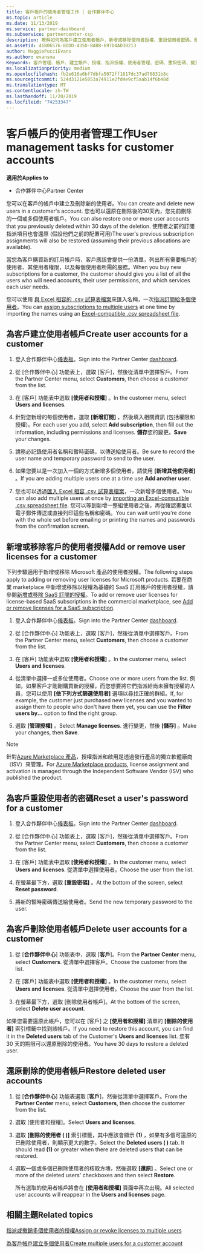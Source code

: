 ```yaml
---
title: 客戶帳戶的使用者管理工作 | 合作夥伴中心
ms.topic: article
ms.date: 11/13/2019
ms.service: partner-dashboard
ms.subservice: partnercenter-csp
description: 瞭解如何為客戶建立使用者帳戶、新增或移除使用者授權、重設使用者密碼、刪除使用者帳戶或加以還原。
ms.assetid: 41B06576-8DDD-435D-BABB-697D4AD30213
author: MaggiePucciEvans
ms.author: evansma
Keywords: 客戶管理、帳戶、建立帳戶、授權、指派授權、使用者管理、密碼、重設密碼、變更密碼
ms.localizationpriority: medium
ms.openlocfilehash: fb2e616a6bf7dbfa5072ff1617dc37ad76831b8c
ms.sourcegitcommit: 524d3121e5053a74911e2fd4e9cf5aab14f6b48d
ms.translationtype: MT
ms.contentlocale: zh-TW
ms.lasthandoff: 11/20/2019
ms.locfileid: "74253347"
---
```

# <a name="user-management-tasks-for-customer-accounts"></a><span data-ttu-id="65a58-104">客戶帳戶的使用者管理工作</span><span class="sxs-lookup"><span data-stu-id="65a58-104">User management tasks for customer accounts</span></span>

<span data-ttu-id="65a58-105">**適用於**</span><span class="sxs-lookup"><span data-stu-id="65a58-105">**Applies to**</span></span>

- <span data-ttu-id="65a58-106">合作夥伴中心</span><span class="sxs-lookup"><span data-stu-id="65a58-106">Partner Center</span></span>

<span data-ttu-id="65a58-107">您可以在客戶的帳戶中建立及刪除新的使用者。</span><span class="sxs-lookup"><span data-stu-id="65a58-107">You can create and delete new users in a customer's account.</span></span> <span data-ttu-id="65a58-108">您也可以還原在刪除後的30天內，您先前刪除的一個或多個使用者帳戶。</span><span class="sxs-lookup"><span data-stu-id="65a58-108">You can also restore one or more user accounts that you previously deleted within 30 days of the deletion.</span></span> <span data-ttu-id="65a58-109">使用者之前的訂閱指派項目也會還原 (假設他們之前的配置可用)</span><span class="sxs-lookup"><span data-stu-id="65a58-109">The user's previous subscription assignments will also be restored (assuming their previous allocations are available).</span></span>

<span data-ttu-id="65a58-110">當您為客戶購買新的訂用帳戶時，客戶應該會提供一份清單，列出所有需要帳戶的使用者、其使用者權限，以及每個使用者所需的服務。</span><span class="sxs-lookup"><span data-stu-id="65a58-110">When you buy new subscriptions for a customer, the customer should give you a list of all the users who will need accounts, their user permissions, and which services each user needs.</span></span>  

<span data-ttu-id="65a58-111">您可以使用 [與 Excel 相容的 .csv 試算表檔案](bulk-license-provisioning-for-multiple-users.md)來匯入名稱，一次[指派訂閱給多個使用者](adding-multiple-users-to-a-customer-account.md)。</span><span class="sxs-lookup"><span data-stu-id="65a58-111">You can [assign subscriptions to multiple users](bulk-license-provisioning-for-multiple-users.md) at one time by importing the names using an [Excel-compatible .csv spreadsheet file](adding-multiple-users-to-a-customer-account.md).</span></span>

<a href="" id="createuseraccounts"></a>

## <a name="create-user-accounts-for-a-customer"></a><span data-ttu-id="65a58-112">為客戶建立使用者帳戶</span><span class="sxs-lookup"><span data-stu-id="65a58-112">Create user accounts for a customer</span></span>

1. <span data-ttu-id="65a58-113">登入合作夥伴中心[儀表板](https://partner.microsoft.com/dashboard)。</span><span class="sxs-lookup"><span data-stu-id="65a58-113">Sign into the Partner Center [dashboard](https://partner.microsoft.com/dashboard).</span></span>

2. <span data-ttu-id="65a58-114">從 [合作夥伴中心] 功能表上，選取 [客戶]，然後從清單中選擇客戶。</span><span class="sxs-lookup"><span data-stu-id="65a58-114">From the Partner Center menu, select **Customers**, then choose a customer from the list.</span></span>

3. <span data-ttu-id="65a58-115">在 \[客戶\] 功能表中選取 **\[使用者和授權\]** 。</span><span class="sxs-lookup"><span data-stu-id="65a58-115">In the customer menu, select **Users and licenses**.</span></span>

4. <span data-ttu-id="65a58-116">針對您新增的每個使用者，選取 **\[新增訂閱\]** ，然後填入相關資訊 (包括權限和授權)。</span><span class="sxs-lookup"><span data-stu-id="65a58-116">For each user you add, select **Add subscription**, then fill out the information, including permissions and licenses.</span></span> <span data-ttu-id="65a58-117">**儲存**您的變更。</span><span class="sxs-lookup"><span data-stu-id="65a58-117">**Save** your changes.</span></span>

5. <span data-ttu-id="65a58-118">請務必記錄使用者名稱和暫時密碼，以傳送給使用者。</span><span class="sxs-lookup"><span data-stu-id="65a58-118">Be sure to record the user name and temporary password to send to the user.</span></span>

6. <span data-ttu-id="65a58-119">如果您要以是一次加入一個的方式新增多個使用者，請使用 **\[新增其他使用者\]** 。</span><span class="sxs-lookup"><span data-stu-id="65a58-119">If you are adding multiple users one at a time use **Add another user**.</span></span>

7. <span data-ttu-id="65a58-120">您也可以透過[匯入 Excel 相容 .csv 試算表檔案](adding-multiple-users-to-a-customer-account.md)，一次新增多個使用者。</span><span class="sxs-lookup"><span data-stu-id="65a58-120">You can also add multiple users at once by [importing an Excel-compatible .csv spreadsheet file](adding-multiple-users-to-a-customer-account.md).</span></span> <span data-ttu-id="65a58-121">您可以等到新增一整組使用者之後，再從確認畫面以電子郵件傳送或直接列印這些名稱和密碼。</span><span class="sxs-lookup"><span data-stu-id="65a58-121">You can wait until you're done with the whole set before emailing or printing the names and passwords from the confirmation screen.</span></span>

<a href="" id="userlicensing"></a>

## <a name="add-or-remove-user-licenses-for-a-customer"></a><span data-ttu-id="65a58-122">新增或移除客戶的使用者授權</span><span class="sxs-lookup"><span data-stu-id="65a58-122">Add or remove user licenses for a customer</span></span>

<span data-ttu-id="65a58-123">下列步驟適用于新增或移除 Microsoft 產品的使用者授權。</span><span class="sxs-lookup"><span data-stu-id="65a58-123">The following steps apply to adding or removing user licenses for Microsoft products.</span></span> <span data-ttu-id="65a58-124">若要在商業 marketplace 中新增或移除以授權為基礎的 SaaS 訂用帳戶的使用者授權，請參閱[新增或移除 SaaS 訂閱的授權](csp-commercial-marketplace-manage.md#add-or-remove-licenses-for-a-saas-subscription)。</span><span class="sxs-lookup"><span data-stu-id="65a58-124">To add or remove user licenses for license-based SaaS subscriptions in the commercial marketplace, see [Add or remove licenses for a SaaS subscription](csp-commercial-marketplace-manage.md#add-or-remove-licenses-for-a-saas-subscription).</span></span>

1. <span data-ttu-id="65a58-125">登入合作夥伴中心[儀表板](https://partner.microsoft.com/dashboard)。</span><span class="sxs-lookup"><span data-stu-id="65a58-125">Sign into the Partner Center [dashboard](https://partner.microsoft.com/dashboard).</span></span>

2. <span data-ttu-id="65a58-126">從 [合作夥伴中心] 功能表上，選取 [客戶]，然後從清單中選擇客戶。</span><span class="sxs-lookup"><span data-stu-id="65a58-126">From the Partner Center menu, select **Customers**, then choose a customer from the list.</span></span>

3. <span data-ttu-id="65a58-127">在 \[客戶\] 功能表中選取 **\[使用者和授權\]** 。</span><span class="sxs-lookup"><span data-stu-id="65a58-127">In the customer menu, select **Users and licenses**.</span></span>

4. <span data-ttu-id="65a58-128">從清單中選擇一或多位使用者。</span><span class="sxs-lookup"><span data-stu-id="65a58-128">Choose one or more users from the list.</span></span> <span data-ttu-id="65a58-129">例如，如果客戶才剛剛購買新的授權，而您想要將它們指派給尚未擁有授權的人員，您可以使用 **\[依下列方式篩選使用者\]** 選項以尋找正確的群組。</span><span class="sxs-lookup"><span data-stu-id="65a58-129">If, for example, the customer just purchased new licenses and you wanted to assign them to people who don't have them yet, you can use the **Filter users by...** option to find the right group.</span></span>

5. <span data-ttu-id="65a58-130">選取 **\[管理授權\]** 。</span><span class="sxs-lookup"><span data-stu-id="65a58-130">Select **Manage licenses**.</span></span> <span data-ttu-id="65a58-131">進行變更，然後 **\[儲存\]** 。</span><span class="sxs-lookup"><span data-stu-id="65a58-131">Make your changes, then **Save**.</span></span>

> [!NOTE]
> <span data-ttu-id="65a58-132">針對[Azure Marketplace 產品](csp-commercial-marketplace-manage.md#assign-licenses-and-activate-a-subscription-on-behalf-of-a-customer)，授權指派和啟用是透過發行產品的獨立軟體廠商（ISV）來管理。</span><span class="sxs-lookup"><span data-stu-id="65a58-132">For [Azure Marketplace products](csp-commercial-marketplace-manage.md#assign-licenses-and-activate-a-subscription-on-behalf-of-a-customer), license assignment and activation is managed through the Independent Software Vendor (ISV) who published the product.</span></span>

<a href="" id="resetpassword"></a>

## <a name="reset-a-users-password-for-a-customer"></a><span data-ttu-id="65a58-133">為客戶重設使用者的密碼</span><span class="sxs-lookup"><span data-stu-id="65a58-133">Reset a user's password for a customer</span></span>

1. <span data-ttu-id="65a58-134">登入合作夥伴中心[儀表板](https://partner.microsoft.com/dashboard)。</span><span class="sxs-lookup"><span data-stu-id="65a58-134">Sign into the Partner Center [dashboard](https://partner.microsoft.com/dashboard).</span></span>

2. <span data-ttu-id="65a58-135">從 [合作夥伴中心] 功能表上，選取 [客戶]，然後從清單中選擇客戶。</span><span class="sxs-lookup"><span data-stu-id="65a58-135">From the Partner Center menu, select **Customers**, then choose a customer from the list.</span></span>

3.  <span data-ttu-id="65a58-136">在 \[客戶\] 功能表中選取 **\[使用者和授權\]** 。</span><span class="sxs-lookup"><span data-stu-id="65a58-136">In the customer menu, select **Users and licenses**.</span></span> <span data-ttu-id="65a58-137">從清單中選擇使用者。</span><span class="sxs-lookup"><span data-stu-id="65a58-137">Choose the user from the list.</span></span>

4.  <span data-ttu-id="65a58-138">在螢幕最下方，選取 **\[重設密碼\]** 。</span><span class="sxs-lookup"><span data-stu-id="65a58-138">At the bottom of the screen, select **Reset password**.</span></span> 

5.  <span data-ttu-id="65a58-139">將新的暫時密碼傳送給使用者。</span><span class="sxs-lookup"><span data-stu-id="65a58-139">Send the new temporary password to the user.</span></span>

<a href="" id="deleteuseraccounts"></a>

## <a name="delete-user-accounts-for-a-customer"></a><span data-ttu-id="65a58-140">為客戶刪除使用者帳戶</span><span class="sxs-lookup"><span data-stu-id="65a58-140">Delete user accounts for a customer</span></span>

1.  <span data-ttu-id="65a58-141">從 [**合作夥伴中心**] 功能表中，選取 [**客戶**]。</span><span class="sxs-lookup"><span data-stu-id="65a58-141">From the **Partner Center** menu, select **Customers**.</span></span> <span data-ttu-id="65a58-142">從清單中選擇客戶。</span><span class="sxs-lookup"><span data-stu-id="65a58-142">Choose the customer from the list.</span></span>

2.  <span data-ttu-id="65a58-143">在 \[客戶\] 功能表中選取 **\[使用者和授權\]** 。</span><span class="sxs-lookup"><span data-stu-id="65a58-143">In the customer menu, select **Users and licenses**.</span></span> <span data-ttu-id="65a58-144">從清單中選擇使用者。</span><span class="sxs-lookup"><span data-stu-id="65a58-144">Choose the user from the list.</span></span>

3.  <span data-ttu-id="65a58-145">在螢幕最下方，選取 \[刪除使用者帳戶\]。</span><span class="sxs-lookup"><span data-stu-id="65a58-145">At the bottom of the screen, select **Delete user account**.</span></span>

<span data-ttu-id="65a58-146">如果您需要還原此帳戶，您可以在 \[客戶\] 之 **\[使用者和授權\]** 清單的 **\[刪除的使用者\]** 索引標籤中找到該帳戶。</span><span class="sxs-lookup"><span data-stu-id="65a58-146">If you need to restore this account, you can find it in the **Deleted users** tab of the Customer's **Users and licenses** list.</span></span> <span data-ttu-id="65a58-147">您有 30 天的期限可以還原刪除的使用者。</span><span class="sxs-lookup"><span data-stu-id="65a58-147">You have 30 days to restore a deleted user.</span></span>

<a href="" id="restoreuseraccounts"></a>

## <a name="restore-deleted-user-accounts"></a><span data-ttu-id="65a58-148">還原刪除的使用者帳戶</span><span class="sxs-lookup"><span data-stu-id="65a58-148">Restore deleted user accounts</span></span>

1.  <span data-ttu-id="65a58-149">從 [**合作夥伴中心**] 功能表選取 [**客戶**]，然後從清單中選擇客戶。</span><span class="sxs-lookup"><span data-stu-id="65a58-149">From the **Partner Center** menu, select **Customers**, then choose the customer from the list.</span></span>

2.  <span data-ttu-id="65a58-150">選取 \[使用者和授權\]。</span><span class="sxs-lookup"><span data-stu-id="65a58-150">Select **Users and licenses**.</span></span>

3.  <span data-ttu-id="65a58-151">選取 **\[刪除的使用者 ( )\]** 索引標籤，其中應該會顯示 **(1)** ，如果有多個可還原的已刪除使用者，則顯示更大的數字。</span><span class="sxs-lookup"><span data-stu-id="65a58-151">Select the **Deleted users ( )** tab. It should read **(1)** or greater when there are deleted users that can be restored.</span></span>

4.  <span data-ttu-id="65a58-152">選取一個或多個已刪除使用者的核取方塊，然後選取 **\[還原\]** 。</span><span class="sxs-lookup"><span data-stu-id="65a58-152">Select one or more of the deleted users' checkboxes and then select **Restore**.</span></span>

    <span data-ttu-id="65a58-153">所有選取的使用者帳戶將會在 **\[使用者和授權\]** 頁面中再次出現。</span><span class="sxs-lookup"><span data-stu-id="65a58-153">All selected user accounts will reappear in the **Users and licenses** page.</span></span>

## <a name="related-topics"></a><span data-ttu-id="65a58-154">相關主題</span><span class="sxs-lookup"><span data-stu-id="65a58-154">Related topics</span></span>


[<span data-ttu-id="65a58-155">指派或撤銷多個使用者的授權</span><span class="sxs-lookup"><span data-stu-id="65a58-155">Assign or revoke licenses to multiple users</span></span>](bulk-license-provisioning-for-multiple-users.md)

[<span data-ttu-id="65a58-156">為客戶帳戶建立多個使用者</span><span class="sxs-lookup"><span data-stu-id="65a58-156">Create multiple users for a customer account</span></span>](adding-multiple-users-to-a-customer-account.md)